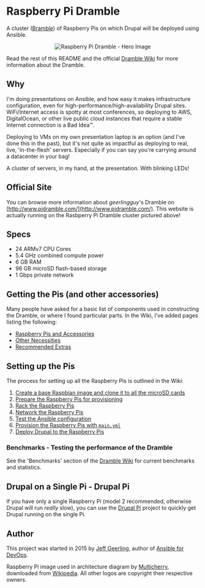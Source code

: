 # Raspberry Pi Dramble

A cluster ([Bramble](http://elinux.org/Bramble)) of Raspberry Pis on which Drupal will be deployed using Ansible.

<p align="center"><img src="https://raw.githubusercontent.com/geerlingguy/raspberry-pi-dramble/master/images/raspberry-pi-dramble-hero.jpg" alt="Raspberry Pi Dramble - Hero Image" /></p>

Read the rest of this README and the official [Dramble Wiki](https://github.com/geerlingguy/raspberry-pi-dramble/wiki) for more information about the Dramble.

## Why

I'm doing presentations on Ansible, and how easy it makes infrastructure configuration, even for high-performance/high-availability Drupal sites. WiFi/Internet access is spotty at most conferences, so deploying to AWS, DigitalOcean, or other live public cloud instances that require a stable Internet connection is a Bad Idea™.

Deploying to VMs on my own presentation laptop is an option (and I've done this in the past), but it's not quite as impactful as deploying to real, live, 'in-the-flesh' servers. Especially if you can say you're carrying around a datacenter in your bag!

A cluster of servers, in my hand, at the presentation. With blinking LEDs!

## Official Site

You can browse more information about _geerlingguy_'s Dramble on [http://www.pidramble.com/](http://www.pidramble.com/). This website is actually running on the Rasbperry Pi Dramble cluster pictured above!

## Specs

  - 24 ARMv7 CPU Cores
  - 5.4 GHz combined compute power
  - 6 GB RAM
  - 96 GB microSD flash-based storage
  - 1 Gbps private network

## Getting the Pis (and other accessories)

Many people have asked for a basic list of components used in constructing the Dramble, or where I found particular parts. In the Wiki, I've added pages listing the following:

  - [Raspberry Pis and Accessories](https://github.com/geerlingguy/raspberry-pi-dramble/wiki/Raspberry-Pis-and-Accessories)
  - [Other Necessities](https://github.com/geerlingguy/raspberry-pi-dramble/wiki/Other-Necessities)
  - [Recommended Extras](https://github.com/geerlingguy/raspberry-pi-dramble/wiki/Recommended-Extras)

## Setting up the Pis

The process for setting up all the Raspberry Pis is outlined in the Wiki:

  1. [Create a base Raspbian image and clone it to all the microSD cards](https://github.com/geerlingguy/raspberry-pi-dramble/wiki/Build-Diet-Raspbian-Image)
  2. [Prepare the Raspberry Pis for provisioning](https://github.com/geerlingguy/raspberry-pi-dramble/wiki/Prepare-the-Raspberry-Pis)
  3. [Rack the Raspberry Pis](https://github.com/geerlingguy/raspberry-pi-dramble/wiki/Rack-the-Raspberry-Pis)
  4. [Network the Raspberry Pis](https://github.com/geerlingguy/raspberry-pi-dramble/wiki/Network-the-Raspberry-Pis)
  5. [Test the Ansible configuration](https://github.com/geerlingguy/raspberry-pi-dramble/wiki/Test-Ansible-configuration)
  6. [Provision the Raspberry Pis with `main.yml`](https://github.com/geerlingguy/raspberry-pi-dramble/wiki/Provision-the-Raspberry-Pis)
  7. [Deploy Drupal to the Raspberry Pis](https://github.com/geerlingguy/raspberry-pi-dramble/wiki/Deploy-Drupal-to-the-Raspberry-Pis)

### Benchmarks - Testing the performance of the Dramble

See the 'Benchmarks' section of the [Dramble Wiki](https://github.com/geerlingguy/raspberry-pi-dramble/wiki/Home) for current benchmarks and statistics.

## Drupal on a Single Pi - Drupal Pi

If you have only a single Raspberry Pi (model 2 recommended, otherwise Drupal will run _really_ slow), you can use the [Drupal Pi](https://github.com/geerlingguy/drupal-pi) project to quickly get Drupal running on the single Pi.

## Author

This project was started in 2015 by [Jeff Geerling](http://jeffgeerling.com/), author of [Ansible for DevOps](http://ansiblefordevops.com/).

Raspberry Pi image used in architecture diagram by [Multicherry](http://commons.wikimedia.org/wiki/User:Multicherry), downloaded from [Wikipedia](http://en.m.wikipedia.org/wiki/File:Raspberry_Pi_2_Model_B_v1.1_top_new_(bg_cut_out).jpg). All other logos are copyright their respective owners.
